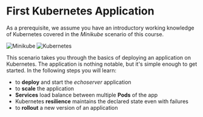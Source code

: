 # First Kubernetes Application #

As a prerequisite, we assume you have an introductory working knowledge of Kubernetes covered in the _Minikube_ scenario of this course.

![Minikube](/javajon/courses/kubernetes-fundamentals/minikube/assets/minikube.png "Minikube")
![Kubernetes](/javajon/courses/kubernetes-fundamentals/minikube/assets/kubernetes.png "Kubernetes")

This scenario takes you through the basics of deploying an application on Kubernetes. The application is nothing notable, but it's simple enough to get started. In the following steps you will learn:

- to **deploy** and start the _echoserver_ application
- to **scale** the application
- **Services** load balance between multiple **Pods** of the app
- Kubernetes **resilience** maintains the declared state even with failures
- to **rollout** a new version of an application
